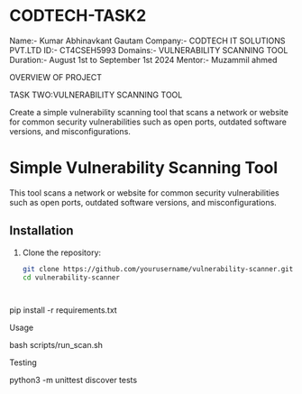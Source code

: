 # CODTECH-TASK2

Name:- Kumar Abhinavkant Gautam
Company:- CODTECH IT SOLUTIONS PVT.LTD
ID:- CT4CSEH5993
Domains:- VULNERABILITY SCANNING TOOL
Duration:- August 1st to September 1st 2024
Mentor:- Muzammil ahmed

OVERVIEW OF PROJECT

TASK TWO:VULNERABILITY SCANNING TOOL

Create a simple vulnerability scanning tool that scans a network or website for common security vulnerabilities such as open ports, outdated software versions, and misconfigurations.


# Simple Vulnerability Scanning Tool

This tool scans a network or website for common security vulnerabilities such as open ports, outdated software versions, and misconfigurations.

## Installation

1. Clone the repository:
   ```bash
   git clone https://github.com/yourusername/vulnerability-scanner.git
   cd vulnerability-scanner




pip install -r requirements.txt


Usage

bash scripts/run_scan.sh


Testing

python3 -m unittest discover tests
